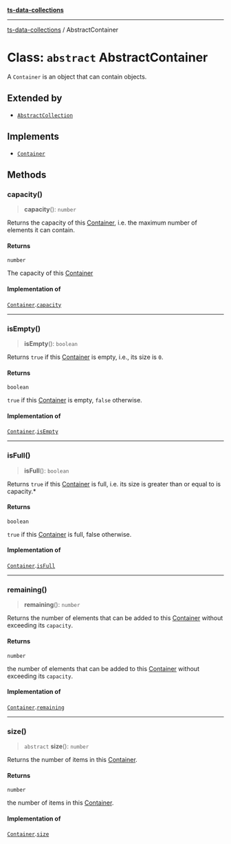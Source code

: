 [**ts-data-collections**](../README.md)

---

[ts-data-collections](../README.md) / AbstractContainer

# Class: `abstract` AbstractContainer

A `Container` is an object that can contain objects.

## Extended by

- [`AbstractCollection`](AbstractCollection.md)

## Implements

- [`Container`](../interfaces/Container.md)

## Methods

### capacity()

> **capacity**(): `number`

Returns the capacity of this [Container](../interfaces/Container.md), i.e. the maximum
number of elements it can contain.

#### Returns

`number`

The capacity of this [Container](../interfaces/Container.md)

#### Implementation of

[`Container`](../interfaces/Container.md).[`capacity`](../interfaces/Container.md#capacity)

---

### isEmpty()

> **isEmpty**(): `boolean`

Returns `true` if this [Container](../interfaces/Container.md) is empty, i.e., its size is `0`.

#### Returns

`boolean`

`true` if this [Container](../interfaces/Container.md) is empty, `false` otherwise.

#### Implementation of

[`Container`](../interfaces/Container.md).[`isEmpty`](../interfaces/Container.md#isempty)

---

### isFull()

> **isFull**(): `boolean`

Returns `true` if this [Container](../interfaces/Container.md) is full, i.e. its size is greater than or equal to is capacity.\*

#### Returns

`boolean`

`true` if this [Container](../interfaces/Container.md) is full, false otherwise.

#### Implementation of

[`Container`](../interfaces/Container.md).[`isFull`](../interfaces/Container.md#isfull)

---

### remaining()

> **remaining**(): `number`

Returns the number of elements that can be added to this
[Container](../interfaces/Container.md) without exceeding its `capacity`.

#### Returns

`number`

the number of elements that can be added to this [Container](../interfaces/Container.md) without exceeding its `capacity`.

#### Implementation of

[`Container`](../interfaces/Container.md).[`remaining`](../interfaces/Container.md#remaining)

---

### size()

> `abstract` **size**(): `number`

Returns the number of items in this [Container](../interfaces/Container.md).

#### Returns

`number`

the number of items in this [Container](../interfaces/Container.md).

#### Implementation of

[`Container`](../interfaces/Container.md).[`size`](../interfaces/Container.md#size)
